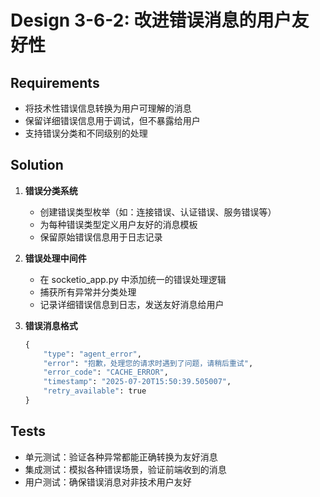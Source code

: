 # Design 3-6-2: 改进错误消息的用户友好性

## Requirements
- 将技术性错误信息转换为用户可理解的消息
- 保留详细错误信息用于调试，但不暴露给用户
- 支持错误分类和不同级别的处理

## Solution
1. **错误分类系统**
   - 创建错误类型枚举（如：连接错误、认证错误、服务错误等）
   - 为每种错误类型定义用户友好的消息模板
   - 保留原始错误信息用于日志记录

2. **错误处理中间件**
   - 在 socketio_app.py 中添加统一的错误处理逻辑
   - 捕获所有异常并分类处理
   - 记录详细错误信息到日志，发送友好消息给用户

3. **错误消息格式**
   ```python
   {
       "type": "agent_error",
       "error": "抱歉，处理您的请求时遇到了问题，请稍后重试",
       "error_code": "CACHE_ERROR",
       "timestamp": "2025-07-20T15:50:39.505007",
       "retry_available": true
   }
   ```

## Tests
- 单元测试：验证各种异常都能正确转换为友好消息
- 集成测试：模拟各种错误场景，验证前端收到的消息
- 用户测试：确保错误消息对非技术用户友好